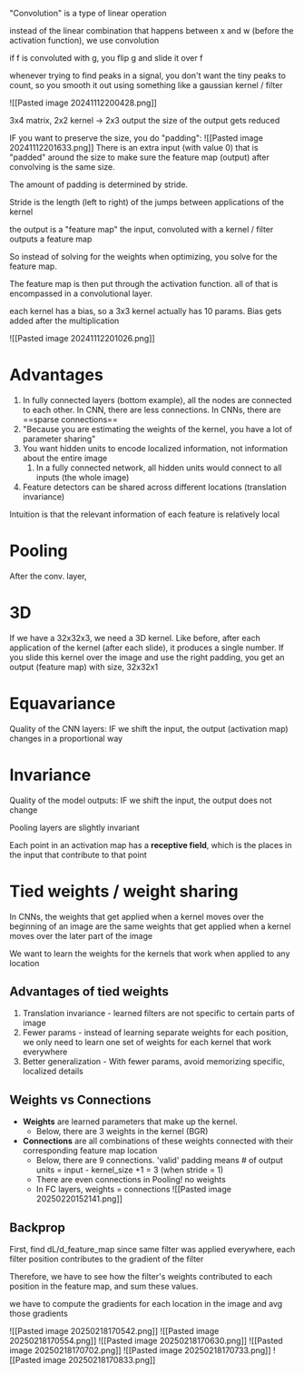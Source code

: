 "Convolution" is a type of linear operation

instead of the linear combination that happens between x and w (before the activation function), we use convolution

if f is convoluted with g, you flip g and slide it over f

whenever trying to find peaks in a signal, you don't want the tiny peaks to count, so you smooth it out using something like a gaussian kernel / filter

![[Pasted image 20241112200428.png]]


3x4 matrix, 2x2 kernel -> 2x3 output
the size of the output gets reduced

IF you want to preserve the size, you do "padding":
![[Pasted image 20241112201633.png]]
There is an extra input (with value 0) that is "padded" around the size to make sure the feature map (output) after convolving is the same size.

The amount of padding is determined by stride.

Stride is the length (left to right) of the jumps between applications of the kernel


the output is a "feature map"
the input, convoluted with a kernel / filter outputs a feature map

So instead of solving for the weights when optimizing, you solve for the feature map.

The feature map is then put through the activation function. all of that is encompassed in a convolutional layer.

each kernel has a bias, so a 3x3 kernel actually has 10 params. 
Bias gets added after the multiplication

![[Pasted image 20241112201026.png]]

# Advantages
1. In fully connected layers (bottom example), all the nodes are connected to each other.
	In CNN, there are less connections. 
	In CNNs, there are ==sparse connections==
2. "Because you are estimating the weights of the kernel, you have a lot of parameter sharing"
3. You want hidden units to encode localized information, not information about the entire image
	1. In a fully connected network, all hidden units would connect to all inputs (the whole image)
4. Feature detectors can be shared across different locations (translation invariance)



Intuition is that the relevant information of each feature is relatively local

# Pooling
After the conv. layer, 


# 3D
If we have a 32x32x3, we need a 3D kernel.
Like before, after each application of the kernel (after each slide), it produces a single number. If you slide this kernel over the image and use the right padding, you get an output (feature map) with size, 32x32x1

# Equavariance
Quality of the CNN layers: IF we shift the input, the output (activation map) changes in a proportional way

# Invariance
Quality of the model outputs: IF we shift the input, the output does not change

Pooling layers are slightly invariant

Each point in an activation map has a **receptive field**, which is the places in the input that contribute to that point

# Tied weights / weight sharing
In CNNs, the weights that get applied when a kernel moves over the beginning of an image are the same weights that get applied when a kernel moves over the later part of the image

We want to learn the weights for the kernels that work when applied to any location

## Advantages of tied weights
1. Translation invariance - learned filters are not specific to certain parts of image
2. Fewer params - instead of learning separate weights for each position, we only need to learn one set of weights for each kernel that work everywhere
3. Better generalization - With fewer params, avoid memorizing specific, localized details

## Weights vs Connections
- **Weights** are learned parameters that make up the kernel.
	- Below, there are 3 weights in the kernel (BGR)
- **Connections** are all combinations of these weights connected with their corresponding feature map location
	- Below, there are 9 connections. 'valid' padding means # of output units = input - kernel_size +1 = 3 (when stride = 1)
	- There are even connections in Pooling! no weights
	- In FC layers, weights = connections
![[Pasted image 20250220152141.png]]

## Backprop
First, find dL/d_feature_map
since same filter was applied everywhere, each filter position contributes to the gradient of the filter

Therefore, we have to see how the filter's weights contributed to each position in the feature map, and sum these values.

we have to compute the gradients for each location in the image and avg those gradients


![[Pasted image 20250218170542.png]]
![[Pasted image 20250218170554.png]]
![[Pasted image 20250218170630.png]]
![[Pasted image 20250218170702.png]]
![[Pasted image 20250218170733.png]]
![[Pasted image 20250218170833.png]]